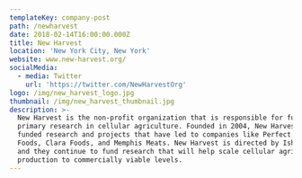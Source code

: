 ```yaml
---
templateKey: company-post
path: /newharvest
date: 2018-02-14T16:00:00.000Z
title: New Harvest
location: 'New York City, New York'
website: www.new-harvest.org/
socialMedia:
  - media: Twitter
    url: 'https://twitter.com/NewHarvestOrg'
logo: /img/new_harvest_logo.jpg
thumbnail: /img/new_harvest_thumbnail.jpg
description: >-
  New Harvest is the non-profit organization that is responsible for funding
  primary research in cellular agriculture. Founded in 2004, New Harvest has
  funded research and projects that have led to companies like Perfect Day
  Foods, Clara Foods, and Memphis Meats. New Harvest is directed by Isha Datar,
  and they continue to fund research that will help scale cellular agriculture
  production to commercially viable levels.
---
```


